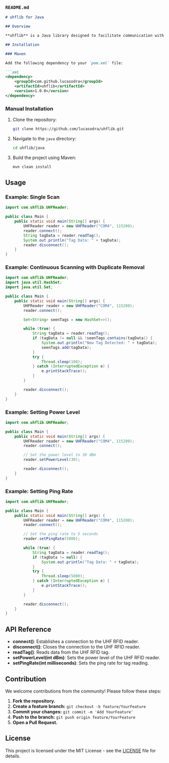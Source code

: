 ### `README.md`

```markdown
# uhflib for Java

## Overview

**uhflib** is a Java library designed to facilitate communication with UHF RFID readers via serial communication. It provides a straightforward API for connecting to the reader, reading tags, and controlling various settings like power levels and ping rates.

## Installation

### Maven

Add the following dependency to your `pom.xml` file:

```xml
<dependency>
    <groupId>com.github.lucasodra</groupId>
    <artifactId>uhflib</artifactId>
    <version>1.0.0</version>
</dependency>
```

### Manual Installation

1. Clone the repository:

    ```bash
    git clone https://github.com/lucasodra/uhflib.git
    ```

2. Navigate to the `java` directory:

    ```bash
    cd uhflib/java
    ```

3. Build the project using Maven:

    ```bash
    mvn clean install
    ```

## Usage

### Example: Single Scan

```java
import com.uhflib.UHFReader;

public class Main {
    public static void main(String[] args) {
        UHFReader reader = new UHFReader("COM4", 115200);
        reader.connect();
        String tagData = reader.readTag();
        System.out.println("Tag Data: " + tagData);
        reader.disconnect();
    }
}
```

### Example: Continuous Scanning with Duplicate Removal

```java
import com.uhflib.UHFReader;
import java.util.HashSet;
import java.util.Set;

public class Main {
    public static void main(String[] args) {
        UHFReader reader = new UHFReader("COM4", 115200);
        reader.connect();

        Set<String> seenTags = new HashSet<>();

        while (true) {
            String tagData = reader.readTag();
            if (tagData != null && !seenTags.contains(tagData)) {
                System.out.println("New Tag Detected: " + tagData);
                seenTags.add(tagData);
            }
            try {
                Thread.sleep(100);
            } catch (InterruptedException e) {
                e.printStackTrace();
            }
        }

        reader.disconnect();
    }
}
```

### Example: Setting Power Level

```java
import com.uhflib.UHFReader;

public class Main {
    public static void main(String[] args) {
        UHFReader reader = new UHFReader("COM4", 115200);
        reader.connect();

        // Set the power level to 30 dBm
        reader.setPowerLevel(30);

        reader.disconnect();
    }
}
```

### Example: Setting Ping Rate

```java
import com.uhflib.UHFReader;

public class Main {
    public static void main(String[] args) {
        UHFReader reader = new UHFReader("COM4", 115200);
        reader.connect();

        // Set the ping rate to 5 seconds
        reader.setPingRate(5000);

        while (true) {
            String tagData = reader.readTag();
            if (tagData != null) {
                System.out.println("Tag Data: " + tagData);
            }
            try {
                Thread.sleep(5000);
            } catch (InterruptedException e) {
                e.printStackTrace();
            }
        }

        reader.disconnect();
    }
}
```

## API Reference

- **connect()**: Establishes a connection to the UHF RFID reader.
- **disconnect()**: Closes the connection to the UHF RFID reader.
- **readTag()**: Reads data from the UHF RFID tag.
- **setPowerLevel(int dBm)**: Sets the power level of the UHF RFID reader.
- **setPingRate(int milliseconds)**: Sets the ping rate for tag reading.

## Contribution

We welcome contributions from the community! Please follow these steps:

1. **Fork the repository.**
2. **Create a feature branch:** `git checkout -b feature/YourFeature`
3. **Commit your changes:** `git commit -m 'Add YourFeature'`
4. **Push to the branch:** `git push origin feature/YourFeature`
5. **Open a Pull Request.**

## License

This project is licensed under the MIT License - see the [LICENSE](LICENSE) file for details.
```